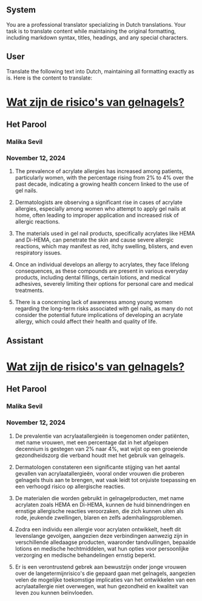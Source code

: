 ## System

You are a professional translator specializing in Dutch translations. 
Your task is to translate content while maintaining the original formatting, including markdown syntax, 
titles, headings, and any special characters.

## User

Translate the following text into Dutch, maintaining all formatting exactly as is.
Here is the content to translate:
# [Wat zijn de risico's van gelnagels?](https://advance.lexis.com/api/document?collection=news&id=urn:contentItem:6DD5-J211-DYRY-X3TP-00000-00&context=1519360)
## Het Parool
### Malika Sevil
### November 12, 2024

1. The prevalence of acrylate allergies has increased among patients, particularly women, with the percentage rising from 2% to 4% over the past decade, indicating a growing health concern linked to the use of gel nails.

2. Dermatologists are observing a significant rise in cases of acrylate allergies, especially among women who attempt to apply gel nails at home, often leading to improper application and increased risk of allergic reactions.

3. The materials used in gel nail products, specifically acrylates like HEMA and Di-HEMA, can penetrate the skin and cause severe allergic reactions, which may manifest as red, itchy swelling, blisters, and even respiratory issues.

4. Once an individual develops an allergy to acrylates, they face lifelong consequences, as these compounds are present in various everyday products, including dental fillings, certain lotions, and medical adhesives, severely limiting their options for personal care and medical treatments. 

5. There is a concerning lack of awareness among young women regarding the long-term risks associated with gel nails, as many do not consider the potential future implications of developing an acrylate allergy, which could affect their health and quality of life.

## Assistant

# [Wat zijn de risico's van gelnagels?](https://advance.lexis.com/api/document?collection=news&id=urn:contentItem:6DD5-J211-DYRY-X3TP-00000-00&context=1519360)
## Het Parool
### Malika Sevil
### November 12, 2024

1. De prevalentie van acrylaatallergieën is toegenomen onder patiënten, met name vrouwen, met een percentage dat in het afgelopen decennium is gestegen van 2% naar 4%, wat wijst op een groeiende gezondheidszorg die verband houdt met het gebruik van gelnagels.

2. Dermatologen constateren een significante stijging van het aantal gevallen van acrylaatallergieën, vooral onder vrouwen die proberen gelnagels thuis aan te brengen, wat vaak leidt tot onjuiste toepassing en een verhoogd risico op allergische reacties.

3. De materialen die worden gebruikt in gelnagelproducten, met name acrylaten zoals HEMA en Di-HEMA, kunnen de huid binnendringen en ernstige allergische reacties veroorzaken, die zich kunnen uiten als rode, jeukende zwellingen, blaren en zelfs ademhalingsproblemen.

4. Zodra een individu een allergie voor acrylaten ontwikkelt, heeft dit levenslange gevolgen, aangezien deze verbindingen aanwezig zijn in verschillende alledaagse producten, waaronder tandvullingen, bepaalde lotions en medische hechtmiddelen, wat hun opties voor persoonlijke verzorging en medische behandelingen ernstig beperkt.

5. Er is een verontrustend gebrek aan bewustzijn onder jonge vrouwen over de langetermijnrisico's die gepaard gaan met gelnagels, aangezien velen de mogelijke toekomstige implicaties van het ontwikkelen van een acrylaatallergie niet overwegen, wat hun gezondheid en kwaliteit van leven zou kunnen beïnvloeden.

